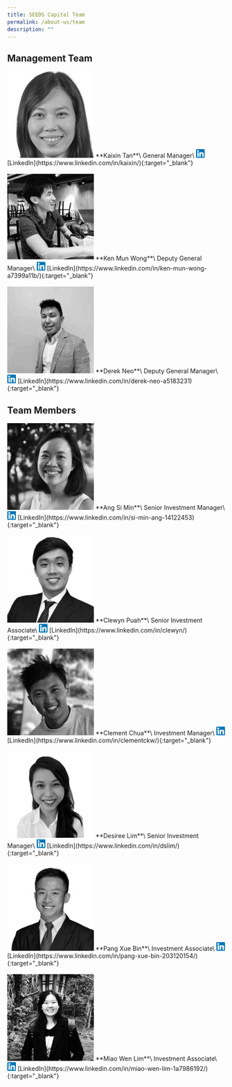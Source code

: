 ```yaml
---
title: SEEDS Capital Team
permalink: /about-us/team
description: ""
---
```


<h2><strong>Management Team</strong></h2>
<img src="/images/kaixin-tan.png" style="width: 200px; margin-left: 0; filter:grayscale(1);">
**Kaixin Tan**\
General Manager\
<img src="/images/linkedin.png" style="width: 20px;margin-left: 0; display: inline;"> [LinkedIn](https://www.linkedin.com/in/kaixin/){:target="_blank"}
<br><br>
<img src="/images/ken-mun-wong.jpeg" style="width: 200px; margin-left: 0">
**Ken Mun Wong**\
Deputy General Manager\
<img src="/images/linkedin.png" style="width: 20px;margin-left: 0; display: inline; filter: grayscale(1);"> [LinkedIn](https://www.linkedin.com/in/ken-mun-wong-a7399a11b/){:target="_blank"}
<br><br>
<img src="/images/derek-neo.jpeg" style="width: 200px; margin-left: 0; filter:grayscale(1);">
**Derek Neo**\
Deputy General Manager\
<img src="/images/linkedin.png" style="width: 20px;margin-left: 0; display: inline;"> [LinkedIn](https://www.linkedin.com/in/derek-neo-a5183231){:target="_blank"}

<h2><strong>Team Members</strong></h2>
<img src="/images/siminang.jpg" style="width: 200px; margin-left: 0;filter:grayscale(1);">
**Ang Si Min**\
Senior Investment Manager\
<img src="/images/linkedin.png" style="width: 20px;margin-left: 0; display: inline;"> [LinkedIn](https://www.linkedin.com/in/si-min-ang-14122453){:target="_blank"}
<br><br>
<img src="/images/clewynp.jpg" style="width: 200px; margin-left: 0;filter:grayscale(1);">
**Clewyn Puah**\
Senior Investment Associate\
<img src="/images/linkedin.png" style="width: 20px;margin-left: 0; display: inline;"> [LinkedIn](https://www.linkedin.com/in/clewyn/){:target="_blank"}
<br><br>
<img src="/images/clementchua.jpg" style="width: 200px; margin-left: 0;filter:grayscale(1);">
**Clement Chua**\
Investment Manager\
<img src="/images/linkedin.png" style="width: 20px;margin-left: 0; display: inline;"> [LinkedIn](https://www.linkedin.com/in/clementckw/){:target="_blank"}
<br><br>
<img src="/images/desiree.jpg" style="width: 200px; margin-left: 0;filter:grayscale(1);">
**Desiree Lim**\
Senior Investment Manager\
<img src="/images/linkedin.png" style="width: 20px;margin-left: 0; display: inline;"> [LinkedIn](https://www.linkedin.com/in/dslim/){:target="_blank"}
<br><br>
<img src="/images/pangxuebin.jpg" style="width: 200px; margin-left: 0;filter:grayscale(1);">
**Pang Xue Bin**\
Investment Associate\
<img src="/images/linkedin.png" style="width: 20px;margin-left: 0; display: inline;"> [LinkedIn](https://www.linkedin.com/in/pang-xue-bin-203120154/){:target="_blank"}
<br><br>
<img src="/images/miaowenlim.jpg" style="width: 200px; margin-left: 0;filter:grayscale(1);">
**Miao Wen Lim**\
Investment Associate\
<img src="/images/linkedin.png" style="width: 20px;margin-left: 0; display: inline;"> [LinkedIn](https://www.linkedin.com/in/miao-wen-lim-1a7986192/){:target="_blank"}